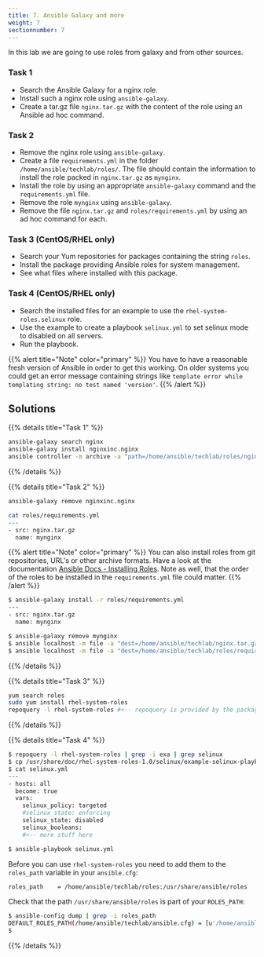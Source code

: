 ```yaml
---
title: 7. Ansible Galaxy and more
weight: 7
sectionnumber: 7
---
```


In this lab we are going to use roles from galaxy and from other sources.

### Task 1

* Search the Ansible Galaxy for a nginx role.
* Install such a nginx role using `ansible-galaxy`.
* Create a tar.gz file `nginx.tar.gz` with the content of the role using an Ansible ad hoc command.

### Task 2

* Remove the nginx role using `ansible-galaxy`.
* Create a file `requirements.yml` in the folder `/home/ansible/techlab/roles/`. The file should contain the information to install the role packed in `nginx.tar.gz` as `mynginx`.
* Install the role by using an appropriate `ansible-galaxy` command and the `requirements.yml` file.
* Remove the role `mynginx` using `ansible-galaxy`.
* Remove the file `nginx.tar.gz` and `roles/requirements.yml` by using an ad hoc command for each.

### Task 3 (CentOS/RHEL only)

* Search your Yum repositories for packages containing the string `roles`.
* Install the package providing Ansible roles for system management.
* See what files where installed with this package.

### Task 4 (CentOS/RHEL only)

* Search the installed files for an example to use the `rhel-system-roles.selinux` role.
* Use the example to create a playbook `selinux.yml` to set selinux mode to disabled on all servers.
* Run the playbook.

{{% alert title="Note" color="primary" %}}
You have to have a reasonable fresh version of Ansible in order to get this working. On older systems you could get an error message containing strings like `template error while templating string: no test named 'version'`.
{{% /alert %}}

## Solutions
{{% details title="Task 1" %}}
```bash
ansible-galaxy search nginx
ansible-galaxy install nginxinc.nginx
ansible controller -m archive -a "path=/home/ansible/techlab/roles/nginxinc.nginx dest=/home/ansible/techlab/nginx.tar.gz"
```
{{% /details %}}

{{% details title="Task 2" %}}
```bash
ansible-galaxy remove nginxinc.nginx

cat roles/requirements.yml
---
- src: nginx.tar.gz
  name: mynginx
```
{{% alert title="Note" color="primary" %}}
You can also install roles from git repositories, URL's or other archive formats. Have a look at the documentation [Ansible Docs - Installing Roles](https://docs.ansible.com/ansible/latest/galaxy/user_guide.html#installing-roles).
Note as well, that the order of the roles to be installed in the `requirements.yml` file could matter.
{{% /alert %}}

```bash
$ ansible-galaxy install -r roles/requirements.yml
---
- src: nginx.tar.gz
  name: mynginx

$ ansible-galaxy remove mynginx
$ ansible localhost -m file -a "dest=/home/ansible/techlab/nginx.tar.gz state=absent"
$ ansible localhost -m file -a "dest=/home/ansible/techlab/roles/requirements.yml state=absent"
```
{{% /details %}}

{{% details title="Task 3" %}}
```bash
yum search roles
sudo yum install rhel-system-roles
repoquery -l rhel-system-roles #<-- repoquery is provided by the package `yum-utils`
```
{{% /details %}}

{{% details title="Task 4" %}}
```bash
$ repoquery -l rhel-system-roles | grep -i exa | grep selinux
$ cp /usr/share/doc/rhel-system-roles-1.0/selinux/example-selinux-playbook.yml  selinux.yml
$ cat selinux.yml
---
- hosts: all
  become: true
  vars:
    selinux_policy: targeted
    #selinux_state: enforcing
    selinux_state: disabled
    selinux_booleans:
    #<-- more stuff here

$ ansible-playbook selinux.yml
```
Before you can use `rhel-system-roles` you need to add them to the `roles_path` variable in your `ansible.cfg`:
```bash
roles_path    = /home/ansible/techlab/roles:/usr/share/ansible/roles
```
Check that the path `/usr/share/ansible/roles` is part of your `ROLES_PATH`:
```bash
$ ansible-config dump | grep -i roles_path
DEFAULT_ROLES_PATH(/home/ansible/techlab/ansible.cfg) = [u'/home/ansible/techlab/roles', u'/usr/share/ansible/roles']
$
```
{{% /details %}}
